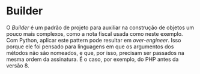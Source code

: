 # Builder

O _Builder_ é um padrão de projeto para auxiliar na construção de objetos um pouco mais complexos, como a nota fiscal usada como neste exemplo. Com Python, aplicar este pattern pode resultar em _over-engineer_. Isso porque ele foi pensado para linguagens em que os argumentos dos métodos não são nomeados, e que, por isso, precisam ser passados na mesma ordem da assinatura. É o caso, por exemplo, do PHP antes da versão 8.